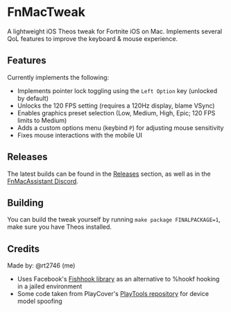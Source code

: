 # FnMacTweak

A lightweight iOS Theos tweak for Fortnite iOS on Mac. Implements several QoL features to improve the keyboard & mouse experience.

## Features
Currently implements the following:
- Implements pointer lock toggling using the `Left Option` key (unlocked by default)
- Unlocks the 120 FPS setting (requires a 120Hz display, blame VSync)
- Enables graphics preset selection (Low, Medium, High, Epic; 120 FPS limits to Medium)
- Adds a custom options menu (keybind `P`) for adjusting mouse sensitivity
- Fixes mouse interactions with the mobile UI

## Releases
The latest builds can be found in the [Releases](https://github.com/rt-someone/FnMacTweak/releases/) section, as well as in the [FnMacAssistant Discord](https://discord.gg/nfEBGJBfHD).

## Building
You can build the tweak yourself by running `make package FINALPACKAGE=1`, make sure you have Theos installed.

## Credits
Made by: @rt2746 (me)

- Uses Facebook's [Fishhook library](https://github.com/facebook/fishhook) as an alternative to %hookf hooking in a jailed environment
- Some code taken from PlayCover's [PlayTools repository](https://github.com/PlayCover/PlayTools) for device model spoofing
